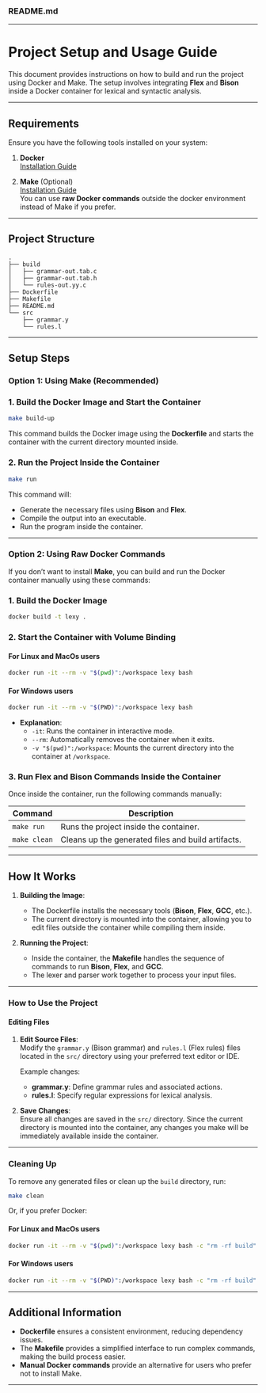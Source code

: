 ### README.md

---

# **Project Setup and Usage Guide**

This document provides instructions on how to build and run the project using Docker and Make. The setup involves integrating **Flex** and **Bison** inside a Docker container for lexical and syntactic analysis.

---

## **Requirements**

Ensure you have the following tools installed on your system:

1. **Docker**  
   [Installation Guide](https://docs.docker.com/get-docker/)

2. **Make** (Optional)  
   [Installation Guide](https://www.gnu.org/software/make/)  
   You can use **raw Docker commands** outside the docker environment instead of Make if you prefer.

---

## **Project Structure**

```
.
├── build
│   ├── grammar-out.tab.c
│   ├── grammar-out.tab.h
│   └── rules-out.yy.c
├── Dockerfile
├── Makefile
├── README.md
└── src
    ├── grammar.y
    └── rules.l
```

---

## **Setup Steps**

### **Option 1: Using Make (Recommended)**

### **1. Build the Docker Image and Start the Container**

```bash
make build-up
```

This command builds the Docker image using the **Dockerfile** and starts the container with the current directory mounted inside.

### **2. Run the Project Inside the Container**

```bash
make run
```

This command will:

- Generate the necessary files using **Bison** and **Flex**.
- Compile the output into an executable.
- Run the program inside the container.

---

### **Option 2: Using Raw Docker Commands**

If you don’t want to install **Make**, you can build and run the Docker container manually using these commands:

### **1. Build the Docker Image**

```bash
docker build -t lexy .
```

### **2. Start the Container with Volume Binding**

#### For Linux and MacOs users 

```bash
docker run -it --rm -v "$(pwd)":/workspace lexy bash
```

#### For Windows users 

```bash
docker run -it --rm -v "$(PWD)":/workspace lexy bash
```

- **Explanation**:
  - `-it`: Runs the container in interactive mode.
  - `--rm`: Automatically removes the container when it exits.
  - `-v "$(pwd)":/workspace`: Mounts the current directory into the container at `/workspace`.

### **3. Run Flex and Bison Commands Inside the Container**

Once inside the container, run the following commands manually:

| Command        | Description                                       |
|----------------|---------------------------------------------------|
| `make run`     | Runs the project inside the container.            |
| `make clean`   | Cleans up the generated files and build artifacts.|

---

## **How It Works**

1. **Building the Image**:
   - The Dockerfile installs the necessary tools (**Bison**, **Flex**, **GCC**, etc.).
   - The current directory is mounted into the container, allowing you to edit files outside the container while compiling them inside.

2. **Running the Project**:
   - Inside the container, the **Makefile** handles the sequence of commands to run **Bison**, **Flex**, and **GCC**.
   - The lexer and parser work together to process your input files.

---

### **How to Use the Project**

#### **Editing Files**

1. **Edit Source Files**:  
   Modify the `grammar.y` (Bison grammar) and `rules.l` (Flex rules) files located in the `src/` directory using your preferred text editor or IDE.

   Example changes:
   - **grammar.y**: Define grammar rules and associated actions.
   - **rules.l**: Specify regular expressions for lexical analysis.

2. **Save Changes**:  
   Ensure all changes are saved in the `src/` directory. Since the current directory is mounted into the container, any changes you make will be immediately available inside the container.

---


### **Cleaning Up**

To remove any generated files or clean up the `build` directory, run:

```bash
make clean
```

Or, if you prefer Docker:

#### For Linux and MacOs users

```bash
docker run -it --rm -v "$(pwd)":/workspace lexy bash -c "rm -rf build"
```

#### For Windows users

```bash
docker run -it --rm -v "$(PWD)":/workspace lexy bash -c "rm -rf build"
```

---


## **Additional Information**

- **Dockerfile** ensures a consistent environment, reducing dependency issues.
- The **Makefile** provides a simplified interface to run complex commands, making the build process easier.
- **Manual Docker commands** provide an alternative for users who prefer not to install Make.

---
